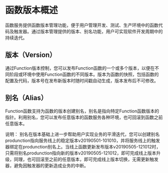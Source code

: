 # 函数版本概述
函数服务提供函数版本管理功能，便于用户管理开发、测试、生产环境中的函数代码及触发器。通过版本管理提供的版本、别名功能，用户可实现软件开发周期中的持续迭代。

## 版本（Version）
通过Function版本控制，您可以发布Function函数的一个或多个版本，以便在不同阶段或环境中使用Function函数的不同版本。版本为函数的快照，包括函数的配置及代码，版本号在发布新版本时随时间戳自动生成，版本发布后不可修改。

## 别名（Alias）
Function函数支持为函数的版本创建别名，别名是指向特定Function函数版本的指针。利用别名，您可以发布任意版本的函数服务各种环境，也可回滚到函数之前任意版本。

说明：
别名在版本基础上进一步帮助用户实现业务的平滑迭代，您可以创建别名produnction指向服务线上的稳定版本v20190501-101010，并将服务线上的触发器绑定在produnction别名上。当线上函数更新发布版本v20190505-121012时，只需将别名produnction指向新的版本v20190505-121012，即可完成线上版本升级，同理，也可回滚至之前的任意版本，即可完成线上版本切换，无需更新触发器，避免因触发器的更新造成业务的中断。

 
